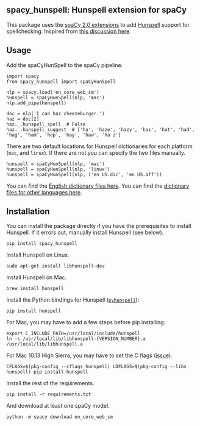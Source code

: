 ## spacy_hunspell: Hunspell extension for spaCy

This package uses the [spaCy 2.0 extensions](https://spacy.io/usage/processing-pipelines#extensions)
to add [Hunspell](http://hunspell.github.io) support for spellchecking.
Inspired from [this discussion here](https://github.com/explosion/spaCy/issues/315#issuecomment-346194645).

## Usage

Add the spaCyHunSpell to the spaCy pipeline.

```
import spacy
from spacy_hunspell import spaCyHunSpell

nlp = spacy.load('en_core_web_sm')
hunspell = spaCyHunSpell(nlp, 'mac')
nlp.add_pipe(hunspell)

doc = nlp('I can haz cheezeburger.')
haz = doc[2]
haz._.hunspell_spell  # False
haz._.hunspell_suggest  # ['ha', 'haze', 'hazy', 'has', 'hat', 'had', 'hag', 'ham', 'hap', 'hay', 'haw', 'ha z']
```

There are two default locations for Hunspell dictionaries for each platform
(`mac`, and `linux`). If there are not you can specify the two files manually.

```
hunspell = spaCyHunSpell(nlp, 'mac')
hunspell = spaCyHunSpell(nlp, 'linux')
hunspell = spaCyHunSpell(nlp, ('en_US.dic', 'en_US.aff'))
```

You can find the [English dictionary files here](http://wordlist.aspell.net/dicts/).
You can find the [dictionary files for other languages here](https://github.com/LibreOffice/dictionaries).

## Installation

You can install the package directly if you have the prerequisites to
install Hunspell. If it errors out, manually install Hunspell (see below).

```
pip install spacy_hunspell
```

Install Hunspell on Linux.

```
sudo apt-get install libhunspell-dev
```

Install Hunspell on Mac.

```
brew install hunspell
```

Install the Python bindings for Hunspell ([`pyhunspell`](https://github.com/blatinier/pyhunspell)):

```
pip install hunspell
```

For Mac, you may have to add a few steps before pip installing:

```
export C_INCLUDE_PATH=/usr/local/include/hunspell
ln -s /usr/local/lib/libhunspell-{VERSION_NUMBER}.a /usr/local/lib/libhunspell.a
```

For Mac 10.13 High Sierra, you may have to set the C flags ([issue](https://github.com/blatinier/pyhunspell/issues/33)).

```
CFLAGS=$(pkg-config --cflags hunspell) LDFLAGS=$(pkg-config --libs hunspell) pip install hunspell
```

Install the rest of the requirements.

```
pip install -r requirements.txt
```

And download at least one spaCy model.

```
python -m spacy download en_core_web_sm
```
